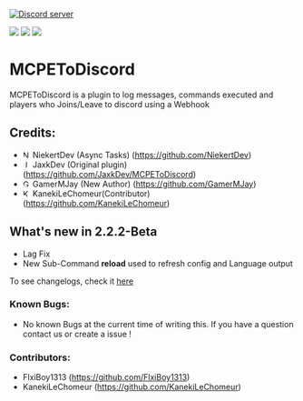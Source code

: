 <a href="https://discord.gg/RuF5gxRNfQ"><img src="https://discordapp.com/api/guilds/554059221847638040/embed.png" alt="Discord server"/></a>

[![](https://poggit.pmmp.io/shield.state/MCPEToDiscord)](https://poggit.pmmp.io/p/MCPEToDiscord)
[![](https://poggit.pmmp.io/shield.api/MCPEToDiscord)](https://poggit.pmmp.io/p/MCPEToDiscord)
[![](https://poggit.pmmp.io/shield.dl.total/MCPEToDiscord)](https://poggit.pmmp.io/p/MCPEToDiscord)
# MCPEToDiscord
MCPEToDiscord is a plugin to log messages, commands executed and players who Joins/Leave to discord using a Webhook

## Credits:

- <img src="https://avatars.githubusercontent.com/u/25668874" alt="NierkertDev" height="13" width="13" style="border-radius:50%;"> NiekertDev (Async Tasks) (https://github.com/NiekertDev)
- <img src="https://avatars.githubusercontent.com/u/25908768" alt="JaxkDev" height="13" width="13" style="border-radius:50%;"> JaxkDev (Original plugin) (https://github.com/JaxkDev/MCPEToDiscord)
- <img src="https://avatars.githubusercontent.com/u/66413999" alt="GamerMJay" height="13" width="13" style="border-radius:50%;"> GamerMJay (New Author) (https://github.com/GamerMJay)
- <img src="https://avatars.githubusercontent.com/u/52374013" alt="KanekiLeChomeur" height="13" width="13" style="border-radius:50%;"> KanekiLeChomeur(Contributor) (https://github.com/KanekiLeChomeur)

## What's new in 2.2.2-Beta

- Lag Fix
- New Sub-Command **reload** used to refresh config and Language output

To see changelogs, check it <a href="https://github.com/KanekiLeChomeur/MCPEToDiscord-Patches/blob/master/changelogs.md" alt="Changelogs">here</a>


### Known Bugs:
- No known Bugs at the current time of writing this.
If you have a question contact us or create a issue !

### Contributors:
- FlxiBoy1313 (https://github.com/FlxiBoy1313)
- KanekiLeChomeur (https://github.com/KanekiLeChomeur)
